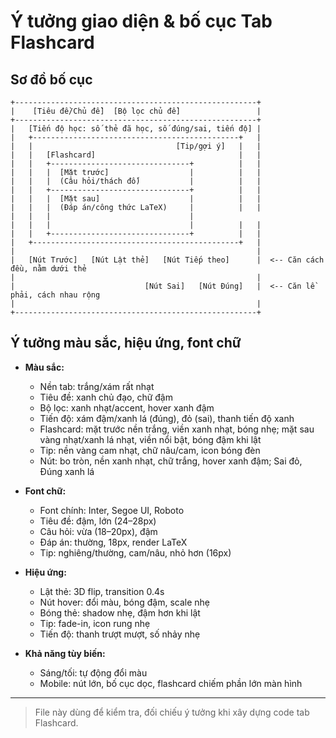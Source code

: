 # Ý tưởng giao diện & bố cục Tab Flashcard

## Sơ đồ bố cục

```
+------------------------------------------------------+
|    [Tiêu đề/Chủ đề]  [Bộ lọc chủ đề]                 |
+------------------------------------------------------+
|   [Tiến độ học: số thẻ đã học, số đúng/sai, tiến độ] |
|   +----------------------------------------------+   |
|   |                                [Tip/gợi ý]   |   |
|   |   [Flashcard]                                |   |
|   |   +-------------------------------+          |   |
|   |   |  [Mặt trước]                  |          |   |
|   |   |  (Câu hỏi/thách đố)           |          |   |
|   |   +-------------------------------+          |   |
|   |   |  [Mặt sau]                    |          |   |
|   |   |  (Đáp án/công thức LaTeX)     |          |   |
|   |   |                               |
|   |   |                               |          |   |
|   |   +-------------------------------+          |   |
|   +----------------------------------------------+   |
|                                                      |
|   [Nút Trước]   [Nút Lật thẻ]   [Nút Tiếp theo]      |  <-- Căn cách đều, nằm dưới thẻ
|                                                      |
|                             [Nút Sai]   [Nút Đúng]   |  <-- Căn lề phải, cách nhau rộng
|                                                      |
+------------------------------------------------------+
```

## Ý tưởng màu sắc, hiệu ứng, font chữ

- **Màu sắc:**

  - Nền tab: trắng/xám rất nhạt
  - Tiêu đề: xanh chủ đạo, chữ đậm
  - Bộ lọc: xanh nhạt/accent, hover xanh đậm
  - Tiến độ: xám đậm/xanh lá (đúng), đỏ (sai), thanh tiến độ xanh
  - Flashcard: mặt trước nền trắng, viền xanh nhạt, bóng nhẹ; mặt sau vàng nhạt/xanh lá nhạt, viền nổi bật, bóng đậm khi lật
  - Tip: nền vàng cam nhạt, chữ nâu/cam, icon bóng đèn
  - Nút: bo tròn, nền xanh nhạt, chữ trắng, hover xanh đậm; Sai đỏ, Đúng xanh lá

- **Font chữ:**

  - Font chính: Inter, Segoe UI, Roboto
  - Tiêu đề: đậm, lớn (24–28px)
  - Câu hỏi: vừa (18–20px), đậm
  - Đáp án: thường, 18px, render LaTeX
  - Tip: nghiêng/thường, cam/nâu, nhỏ hơn (16px)

- **Hiệu ứng:**

  - Lật thẻ: 3D flip, transition 0.4s
  - Nút hover: đổi màu, bóng đậm, scale nhẹ
  - Bóng thẻ: shadow nhẹ, đậm hơn khi lật
  - Tip: fade-in, icon rung nhẹ
  - Tiến độ: thanh trượt mượt, số nhảy nhẹ

- **Khả năng tùy biến:**
  - Sáng/tối: tự động đổi màu
  - Mobile: nút lớn, bố cục dọc, flashcard chiếm phần lớn màn hình

---

> File này dùng để kiểm tra, đối chiếu ý tưởng khi xây dựng code tab Flashcard.

